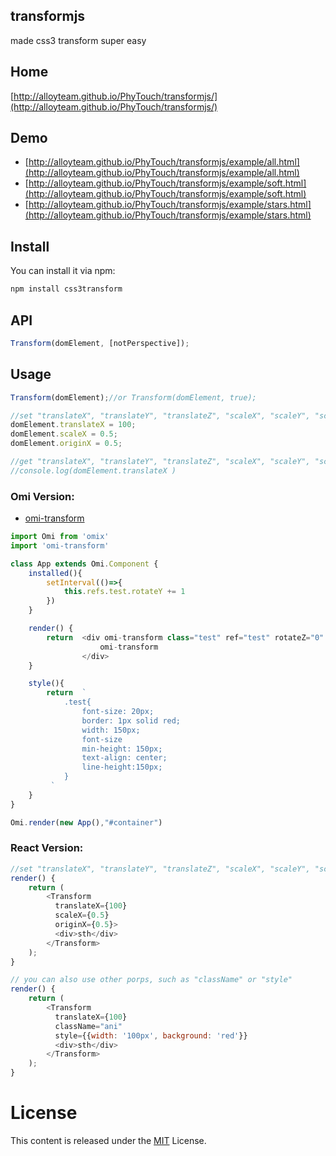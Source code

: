 ## transformjs 

made css3 transform super easy

## Home

[http://alloyteam.github.io/PhyTouch/transformjs/](http://alloyteam.github.io/PhyTouch/transformjs/)

## Demo

- [http://alloyteam.github.io/PhyTouch/transformjs/example/all.html](http://alloyteam.github.io/PhyTouch/transformjs/example/all.html)
- [http://alloyteam.github.io/PhyTouch/transformjs/example/soft.html](http://alloyteam.github.io/PhyTouch/transformjs/example/soft.html)
- [http://alloyteam.github.io/PhyTouch/transformjs/example/stars.html](http://alloyteam.github.io/PhyTouch/transformjs/example/stars.html)

## Install

You can install it via npm:

```html
npm install css3transform
```

## API

```js
Transform(domElement, [notPerspective]);
```

## Usage

```js
Transform(domElement);//or Transform(domElement, true);

//set "translateX", "translateY", "translateZ", "scaleX", "scaleY", "scaleZ", "rotateX", "rotateY", "rotateZ", "skewX", "skewY", "originX", "originY", "originZ"
domElement.translateX = 100;
domElement.scaleX = 0.5;
domElement.originX = 0.5;

//get "translateX", "translateY", "translateZ", "scaleX", "scaleY", "scaleZ", "rotateX", "rotateY", "rotateZ", "skewX", "skewY", "originX", "originY", "originZ"
//console.log(domElement.translateX )
```

### Omi Version:

* [omi-transform](https://github.com/AlloyTeam/omi/tree/master/plugins/omi-transform)


```js
import Omi from 'omix'
import 'omi-transform'

class App extends Omi.Component {
    installed(){
        setInterval(()=>{
            this.refs.test.rotateY += 1
        })
    }

    render() {
        return  <div omi-transform class="test" ref="test" rotateZ="0" translateX="100" perspective="400" >
                    omi-transform
                </div>
    }

    style(){
        return  `
            .test{
                font-size: 20px;
                border: 1px solid red;
                width: 150px;
                font-size
                min-height: 150px;
                text-align: center;
                line-height:150px;
            }
         `
    }
}

Omi.render(new App(),"#container")
```

### React Version:

```js
//set "translateX", "translateY", "translateZ", "scaleX", "scaleY", "scaleZ", "rotateX", "rotateY", "rotateZ", "skewX", "skewY", "originX", "originY", "originZ"
render() {
    return (
        <Transform
          translateX={100}
          scaleX={0.5}
          originX={0.5}>
          <div>sth</div>
        </Transform>
    );
}

// you can also use other porps, such as "className" or "style"
render() {
    return (
        <Transform
          translateX={100}
          className="ani"
          style={{width: '100px', background: 'red'}}
          <div>sth</div>
        </Transform>
    );
}
```

# License
This content is released under the [MIT](http://opensource.org/licenses/MIT) License.
